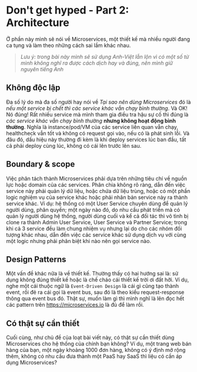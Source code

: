 # Don't get hyped - Part 2: Architecture

Ở phần này mình sẽ nói về Microservices, một thiết kế mà nhiều người đang ca tụng và làm theo những cách sai lầm khác nhau.

> *Lưu ý: trong bài này mình sẽ sử dụng Anh-Việt lẫn lộn vì có một số từ mình không nghĩ ra được cách dịch hay và đúng, nên mình giữ nguyên tiếng Anh*

## Không độc lập

Đa số lý do mà đa số người hay nói về *Tại sao nên dùng Microservices* đó là *nếu một service bị chết thì các service khác vẫn chạy bình thường*. Và OK! Nó đúng! Rất nhiều service mà mình tham gia điều tra hậu sự cố thì đúng là *các service khác vẫn chạy bình thường* **nhưng không hoạt động bình thường**. Nghĩa là instance/pod/VM của các service liên quan vẫn chạy, healthcheck vẫn tốt và không có request gọi vào, nếu có là phát sinh lỗi. Và đâu đó, dấu hiệu này thường đi kèm là khi deploy services lúc ban đầu, tất cả phải deploy cùng lúc, không có cái lên trước lên sau.

## Boundary & scope

Việc phân tách thành Microservices phải dựa trên những tiêu chí về nguồn lực hoặc domain của các services. Phân chia không rõ ràng, dẫn đến việc service này phải quản lý dữ liệu, hoặc chứa dữ liệu trùng, hoặc có một phần logic nghiệm vụ của service khác hoặc phải nhân bản service này ra thành service khác. Ví dụ: hệ thống có một User Service chuyên dùng để quản lý người dùng, phân quyền; một ngày nào đó, do nhu cầu phát triển mà có quản lý người dùng hệ thống, người dùng cuối và kể cả đối tác thì vô tình bị clone ra thành Admin User Service, User Service và Partner Service; trong khi cả 3 service đều làm chung nhiệm vụ nhưng lại do cho các nhóm đối tượng khác nhau, dẫn đến việc các service khác sử dụng dịch vụ với cùng một logic nhưng phải phân biệt khi nào nên gọi service nào.

## Design Patterns

Một vấn đề khác nữa là về thiết kế. Thường thấy có hai hướng sai là: sử dụng không đúng thiết kế hoặc là chế cháo cái thiết kế trời ơi đất hỡi. Ví dụ, nghe một cái thuộc ngữ là `Event-Driven Design` là cái gì cũng tạo thành event, rồi đẻ ra cái gọi là event bus, sau đó là theo kiểu request-response thông qua event bus đó. Thật sự, muốn làm gì thì mình nghĩ là lên đọc hết các pattern trên https://microservices.io là đủ để làm rồi.

## Có thật sự cần thiết

Cuối cùng, như chủ đề của loạt bài viết này, có thật sự cần thiết dùng Microservices cho hệ thống của chính bạn không? Ví dụ, một trang web bán hàng của bạn, một ngày khoảng 1000 đơn hàng, không có ý định mở rộng thêm, không có nhu cầu đưa thành một PaaS hay SaaS thì liệu có cần áp dụng Microservices?
